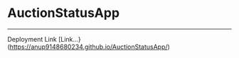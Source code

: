 # AuctionStatusApp

___

Deployment Link [Link...}(https://anup9148680234.github.io/AuctionStatusApp/)
